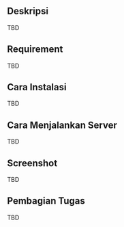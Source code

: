 ## Deskripsi
TBD

## Requirement
TBD

## Cara Instalasi
TBD

## Cara Menjalankan Server
TBD

## Screenshot
TBD

## Pembagian Tugas
TBD
